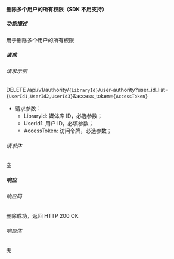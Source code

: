 #### 删除多个用户的所有权限（SDK 不用支持）

##### 功能描述

用于删除多个用户的所有权限

##### 请求

###### 请求示例

DELETE /api/v1/authority/`{LibraryId}`/user-authority?user_id_list=`{UserId1,UserId2,UserId3}`&access_token=`{AccessToken}`

- 请求参数：
  - LibraryId: 媒体库 ID，必选参数；
  - UserId1: 用户 ID，必填参数；
  - AccessToken: 访问令牌，必选参数；

###### 请求体

空

##### 响应

###### 响应码

删除成功，返回 HTTP 200 OK

###### 响应体

无
